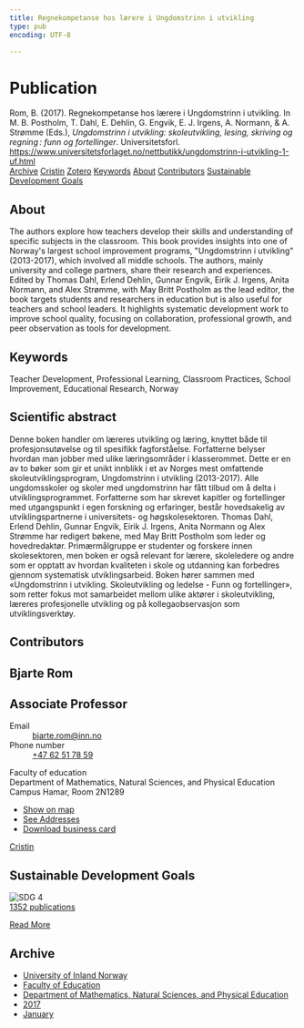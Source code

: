```yaml
---
title: Regnekompetanse hos lærere i Ungdomstrinn i utvikling
type: pub
encoding: UTF-8

---
```

<h1>Publication</h1>
<article id="csl-bib-container-T7P5GPCA" class="csl-bib-container">
  <div class="csl-bib-body"> <div class="csl-entry">Rom, B. (2017). Regnekompetanse hos lærere i Ungdomstrinn i utvikling. In M. B. Postholm, T. Dahl, E. Dehlin, G. Engvik, E. J. Irgens, A. Normann, &#38; A. Strømme (Eds.), <i>Ungdomstrinn i utvikling: skoleutvikling, lesing, skriving og regning : funn og fortellinger</i>. Universitetsforl. <a href="https://www.universitetsforlaget.no/nettbutikk/ungdomstrinn-i-utvikling-1-uf.html">https://www.universitetsforlaget.no/nettbutikk/ungdomstrinn-i-utvikling-1-uf.html</a></div> </div>
  <div class="csl-bib-buttons">
    <a href="#taxonomy-article-T7P5GPCA" alt="archive" class="csl-bib-button">Archive</a>
    <a href="https://app.cristin.no/results/show.jsf?id=1440736" alt="Cristin" class="csl-bib-button">Cristin</a>
    <a href="http://zotero.org/groups/5881554/items/T7P5GPCA" alt="Zotero" class="csl-bib-button">Zotero</a>
    <a href="#keywords-article-T7P5GPCA" alt="keywords" class="csl-bib-button">Keywords</a>
    <a href="#about-article-T7P5GPCA" alt="about_pub" class="csl-bib-button">About</a>
    <a href="#contributors-article-T7P5GPCA" alt="contributors" class="csl-bib-button">Contributors</a>
    <a href="#sdg-article-T7P5GPCA" alt="sdg" class="csl-bib-button">Sustainable Development Goals</a>
  </div>
  <div id="csl-bib-meta-container-T7P5GPCA"></div>
</article>
<div id="csl-bib-meta-T7P5GPCA" class="csl-bib-meta">
  <article id="about-article-T7P5GPCA" class="about_pub-article">
    <h1>About</h1>
    The authors explore how teachers develop their skills and understanding of specific subjects in the classroom. This book provides insights into one of Norway's largest school improvement programs, "Ungdomstrinn i utvikling" (2013-2017), which involved all middle schools. The authors, mainly university and college partners, share their research and experiences. Edited by Thomas Dahl, Erlend Dehlin, Gunnar Engvik, Eirik J. Irgens, Anita Normann, and Alex Strømme, with May Britt Postholm as the lead editor, the book targets students and researchers in education but is also useful for teachers and school leaders. It highlights systematic development work to improve school quality, focusing on collaboration, professional growth, and peer observation as tools for development.
  </article>
  <article id="keywords-article-T7P5GPCA" class="keywords-article">
    <h1>Keywords</h1>
    Teacher Development, Professional Learning, Classroom Practices, School Improvement, Educational Research, Norway
  </article>
  <article id="abstract-article-T7P5GPCA" class="abstract-article">
    <h1>Scientific abstract</h1>
    Denne boken handler om læreres utvikling og læring, knyttet både til profesjonsutøvelse og til spesifikk fagforståelse. Forfatterne belyser hvordan man jobber med ulike læringsområder i klasserommet. Dette er en av to bøker som gir et unikt innblikk i et av Norges mest omfattende skoleutviklingsprogram, Ungdomstrinn i utvikling (2013-2017). Alle ungdomsskoler og skoler med ungdomstrinn har fått tilbud om å delta i utviklingsprogrammet. Forfatterne som har skrevet kapitler og fortellinger med utgangspunkt i egen forskning og erfaringer, består hovedsakelig av utviklingspartnerne i universitets- og høgskolesektoren. Thomas Dahl, Erlend Dehlin, Gunnar Engvik, Eirik J. Irgens, Anita Normann og Alex Strømme har redigert bøkene, med May Britt Postholm som leder og hovedredaktør. Primærmålgruppe er studenter og forskere innen skolesektoren, men boken er også relevant for lærere, skoleledere og andre som er opptatt av hvordan kvaliteten i skole og utdanning kan forbedres gjennom systematisk utviklingsarbeid. Boken hører sammen med «Ungdomstrinn i utvikling. Skoleutvikling og ledelse - Funn og fortellinger», som retter fokus mot samarbeidet mellom ulike aktører i skoleutvikling, læreres profesjonelle utvikling og på kollegaobservasjon som utviklingsverktøy.
  </article>
  <article id="contributors-article-T7P5GPCA" class="contributors-article">
    <h1>Contributors</h1>
    <div class="personas"> <div class="vrtx-hinn-person-card"> <div class="photo"> <i class="lar la-user-circle missing-person"></i> </div> <div class="info"> <hgroup><h1>Bjarte Rom</h1> <h2>Associate Professor</h2> </hgroup><dl> <dt>Email</dt> <dd> <a href="mailto:bjarte.rom@inn.no">bjarte.rom@inn.no</a> </dd> <dt>Phone number</dt> <dd><a href="tel:+4762517859"> +47 62 51 78 59 </a></dd> </dl> <p> Faculty of education<br> Department of Mathematics, Natural Sciences, and Physical Education<br> Campus Hamar, Room 2N1289 </p> <ul class="vrtx-hinn-links"> <li><a href="https://www.google.com/maps?q=60.79677,11.07358">Show on map</a></li> <li><a href="https://www.inn.no/english/find-an-employee/bjarte-rom.html#vrtx-hinn-addresses">See Addresses</a></li> <li><a href="https://www.inn.no/english/find-an-employee/bjarte-rom.html?vrtx=vcf">Download business card</a></li> </ul> </div> </div> <a href="https://app.cristin.no/persons/show.jsf?id=38831" alt="Cristin URL" class="personas-cristin">Cristin</a> </div>
  </article>
  <article id="sdg-article-T7P5GPCA" class="sdg-article">
    <h1>Sustainable Development Goals</h1>
    <div class="sdg-container"><div id="sdg4" class="sdg">
        <img src="{{< params subfolder >}}images/sdg/sdg04_en.png" class="image" alt="SDG 4">
        <div class="sdg-overlay">
          <a href="/en/archive/?key=?sdg=4#archive" class="sdg-publication-count"><span>1352</span> publications</a>
          <p><a href="https://sdgs.un.org/goals/goal4" class="sdg-read-more">Read More</a></p>
        </div>
      </div></div>
  </article>
  <article id="taxonomy-article-T7P5GPCA" class="taxonomy-article">
    <h1>Archive</h1>
    <ul>
      <li>
        <a href="/en/archive/?key=3DCRN523">University of Inland Norway</a>
      </li>
      <li>
        <a href="/en/archive/?key=WYNZA47F">Faculty of Education</a>
      </li>
      <li>
        <a href="/en/archive/?key=LLA4BC9U">Department of Mathematics, Natural Sciences, and Physical Education</a>
      </li>
      <li>
        <a href="/en/archive/?key=TEIZSJNQ">2017</a>
      </li>
      <li>
        <a href="/en/archive/?key=VJJBH5GZ">January</a>
      </li>
    </ul>
  </article>
</div>
